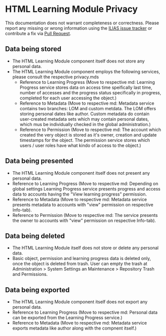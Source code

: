 # HTML Learning Module Privacy

This documentation does not warrant completeness or correctness. Please report any
missing or wrong information using the [ILIAS issue tracker](https://mantis.ilias.de)
or contribute a fix via [Pull Request](docs/development/contributing.md#pull-request-to-the-repositories).


## Data being stored

- The HTML Learning Module component itself does not store any personal data.
- The HTML Learning Module component employs the following services, please consult
  the respective privacy.mds
  - Reference to Learning Progress (Move to respective md: Learning Progress service
    stores data on access time speifically last time, number of accesses and the
    progress status specifically in progress, completed for each user accessing the
    object.)
  - Reference to Metadata (Move to respective md: Metadata  service contains two
    branches: LOM and custom metdata. The LOM offers storing personal dates like
    author. Custom metadata do contain user-created metadata sets which may contain
    personal dates, which mus be individually checked in the global administration.)
  - Reference to Permission (Move to respective md: The account which created the
    very object is stored as it's owner, creation and update timestamps for the
    object. The permission service stores which users / user roles have what kindo
    of access to the object.)


## Data being presented

- The HTML Learning Module component itself does not present any personal data.
- Reference to Learning Progress (Move to respective md: Depending on global
  settings Learning Progress service presents progress and access data to accounts
  having the "View learning progress" permission.
- Reference to Metadata (Move to respective md: Metadata service presents metadata
  to accounts with "view" permission on respective Info-tab).
- Reference to Permission (Move to respective md: The service presents the owner
  to accounts with "view" permission on respective Info-tab).


## Data being deleted

- The HTML Learning Module itself does not store or delete any personal data.
- Basic object, permission and learning progress data is deleted only, once the
  object is deleted from trash. User can empty the trash at Administration > System
  Settings an Maintenance > Repository Trash and Permissions.


## Data being exported 

- The HTML Learning Module component itself does not export any personal data.
- Reference to Learning Progress (Move to respective md: Personal data can be
  exported from the Learning Progress service.)
- Reference to Metadata (Move to respective md: Metadata  service exports metadata
  like author along with the compnent itself.)
